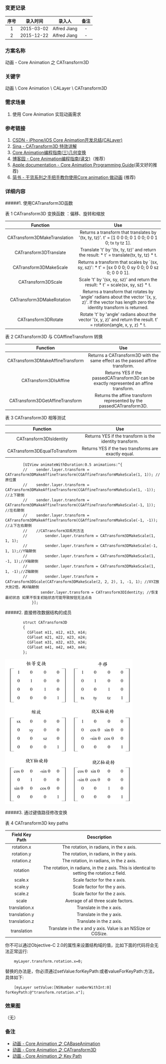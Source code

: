 ### 变更记录

| 序号 | 录入时间 | 录入人 | 备注 |
|:--------:|:--------:|:--------:|:--------:|
| 1 | 2015-03-02 | Alfred Jiang | - |
| 2 | 2015-12-22 | Alfred Jiang | - |

### 方案名称

动画 - Core Animation 之 CATransform3D

### 关键字

动画 \ Core Animation \ CALayer \ CATransform3D

### 需求场景

1. 使用 Core Animation 实现动画需求

### 参考链接

1. [CSDN - iPhone/iOS Core Animation开发总结(CALayer)](http://blog.csdn.net/jerryvon/article/details/7527247)
2. [Sina - CATransform3D 特效详解](http://blog.sina.com.cn/s/blog_8f5097be0101b91z.html)
3. [Core Animation编程指南(三)几何变换](http://www.dreamingwish.com/article/coreanimation-programming-guide-c-the-geometric-transformation.html)
4. [博客园 - Core Animation编程指南(译文)](http://www.cnblogs.com/xdream86/p/3250782.html)（推荐）
5. [Apple documentation - Core Animation Programming Guide](https://developer.apple.com/library/ios/documentation/Cocoa/Conceptual/CoreAnimation_guide/Introduction/Introduction.html)(英文好的推荐)
6. [简书 - 干货系列之手把手教你使用Core animation 做动画](http://www.jianshu.com/p/1e2b8ff3519e) (推荐)

### 详细内容

#####1. 使用CATransform3D函数

表 1  CATransform3D 变换函数 ：偏移、旋转和缩放

|Function|Use|
| :--: | :--: |
| CATransform3DMakeTranslation | Returns a transform that translates by '(tx, ty, tz)'. t' = [1 0 0 0; 0 1 0 0; 0 0 1 0; tx ty tz 1]. |
| CATransform3DTranslate | Translate 't' by '(tx, ty, tz)' and return the result: * t' = translate(tx, ty, tz) * t. |
| CATransform3DMakeScale | Returns a transform that scales by `(sx, sy, sz)': * t' = [sx 0 0 0; 0 sy 0 0; 0 0 sz 0; 0 0 0 1]. |
| CATransform3DScale | Scale 't' by '(sx, sy, sz)' and return the result: * t' = scale(sx, sy, sz) * t. |
| CATransform3DMakeRotation | Returns a transform that rotates by 'angle' radians about the vector '(x, y, z)'. If the vector has length zero the identity transform is returned. |
| CATransform3DRotate | Rotate 't' by 'angle' radians about the vector '(x, y, z)' and return the result. t' = rotation(angle, x, y, z) * t. |

表 2  CATransform3D 与 CGAffineTransform 转换

|Function|Use|
| :--: | :--: |
| CATransform3DMakeAffineTransform | Returns a CATransform3D with the same effect as the passed affine transform. |
| CATransform3DIsAffine | Returns YES if the passedCATransform3D can be exactly represented an affine transform. |
| CATransform3DGetAffineTransform | Returns the affine transform represented by the passedCATransform3D.|

表 3  CATransform3D 相等测试

|Function|Use|
| :--: | :--: |
| CATransform3DIsIdentity |Returns YES if the transform is the identity transform. |
| CATransform3DEqualToTransform | Returns YES if the two transforms are exactly equal. |

```
        [UIView animateWithDuration:0.5 animations:^{
        //    sender.layer.transform = CATransform3DMakeAffineTransform(CGAffineTransformMakeScale(1, 1)); //原位置
        //    sender.layer.transform = CATransform3DMakeAffineTransform(CGAffineTransformMakeScale(1, -1)); //上下颠倒
        //    sender.layer.transform = CATransform3DMakeAffineTransform(CGAffineTransformMakeScale(-1, 1)); //左右颠倒
        //    sender.layer.transform = CATransform3DMakeAffineTransform(CGAffineTransformMakeScale(-1, -1)); //上下左右颠倒
        //    //CATransform3D系列方法
        //        sender.layer.transform = CATransform3DMakeScale(1, 1, 1);
        //        sender.layer.transform = CATransform3DMakeScale(-1, 1, 1);//Y轴颠倒
        //        sender.layer.transform = CATransform3DMakeScale(1, -1, 1);//X轴颠倒
        //        sender.layer.transform = CATransform3DMakeScale(1, 1, -1);//Z轴颠倒
        //        sender.layer.transform = CATransform3DScale(CATransform3DMakeScale(2, 2, 2), 1, -1, 1); //XYZ放大到2倍，再X轴颠倒
                sender.layer.transform = CATransform3DIdentity; //恢复最初状态 如果不恢复初始状态可能导致按钮无法点击
            }];
```

#####2. 直接修改数据结构的成员
```
        struct CATransform3D
        {
          CGFloat m11, m12, m13, m14;
          CGFloat m21, m22, m23, m24;
          CGFloat m31, m32, m33, m34;
          CGFloat m41, m42, m43, m44;
        };
```
![CATransform3DStruct](Images/Image_00035_00001.png)

#####3. 通过键值路径修改变换

表 4  CATransform3D key paths

| Field Key Path | Description |
| :--: | :--: |
| rotation.x | The rotation, in radians, in the x axis. |
| rotation.y | The rotation, in radians, in the y axis. |
| rotation.z | The rotation, in radians, in the z axis. |
| rotation | The rotation, in radians, in the z axis. This is identical to setting the rotation.z field. |
| scale.x | Scale factor for the x axis. |
| scale.y | Scale factor for the y axis. |
| scale.z | Scale factor for the z axis. |
| scale | Average of all three scale factors. |
| translation.x | Translate in the x axis. |
| translation.y | Translate in the y axis. |
| translation.z | Translate in the z axis. |
| translation | Translate in the x and y axis. Value is an NSSize or CGSize. |

你不可以通过Objective-C 2.0的属性来设置结构域的值，比如下面的代码将会无法正常运行:
```
    myLayer.transform.rotation.x=0;
```
替换的办法是，你必须通过setValue:forKeyPath:或者valueForKeyPath:方法，具体如下:
```
    [myLayer setValue:[NSNumber numberWithInt:0] forKeyPath:@"transform.rotation.x"];
```

### 效果图
（无）

### 备注

* [动画 - Core Animation 之 CABaseAnimation](Note_00045_20151222.md)
* [动画 - Core Animation 之 CATransform3D](Note_00035_20151222.md)
* [动画 - Core Animation 之 Key Path](Note_00046_20151222.md)
